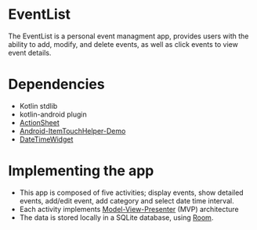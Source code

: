 # EventList
The EventList is a personal event managment app,  provides users with the ability to add, modify, and delete events, as well as click events to view event details.

# Dependencies
*  Kotlin stdlib
*  kotlin-android plugin
*  [ActionSheet](https://github.com/WindSekirun/ActionSheet)
*  [Android-ItemTouchHelper-Demo](https://github.com/iPaulPro/Android-ItemTouchHelper-Demo)
*  [DateTimeWidget](https://github.com/techartist/DateTimeWidget)

# Implementing the app
* This app is composed of five activities; display events, show detailed events, add/edit event, add category and select date time interval.
* Each activity implements [Model-View-Presenter](https://en.wikipedia.org/wiki/Model%E2%80%93view%E2%80%93presenter) (MVP) architecture
* The data is stored locally in a SQLite database, using [Room](https://developer.android.com/topic/libraries/architecture/room.html).
